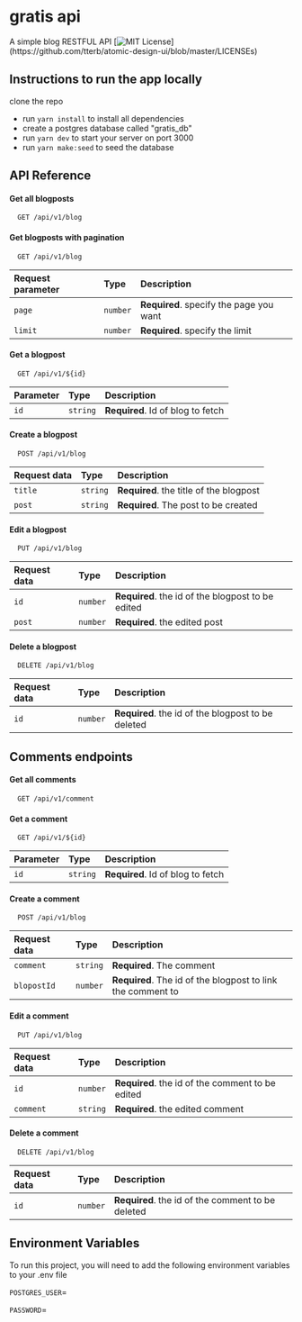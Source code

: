 # gratis api

A simple blog RESTFUL API
[![MIT License](https://img.shields.io/apm/l/atomic-design-ui.svg?)](https://github.com/tterb/atomic-design-ui/blob/master/LICENSEs)

## Instructions to run the app locally

clone the repo

- run `yarn install` to install all dependencies
- create a postgres database called "gratis_db"
- run `yarn dev` to start your server on port 3000
- run `yarn make:seed` to seed the database

## API Reference

#### Get all blogposts

```http
  GET /api/v1/blog
```

#### Get blogposts with pagination

```http
  GET /api/v1/blog
```

| Request parameter | Type     | Description                             |
| :---------------- | :------- | :-------------------------------------- |
| `page`            | `number` | **Required**. specify the page you want |
| `limit`           | `number` | **Required**. specify the limit         |

#### Get a blogpost

```http
  GET /api/v1/${id}
```

| Parameter | Type     | Description                       |
| :-------- | :------- | :-------------------------------- |
| `id`      | `string` | **Required**. Id of blog to fetch |

#### Create a blogpost

```http
  POST /api/v1/blog
```

| Request data | Type     | Description                             |
| :----------- | :------- | :-------------------------------------- |
| `title`      | `string` | **Required**. the title of the blogpost |
| `post`       | `string` | **Required**. The post to be created    |

#### Edit a blogpost

```http
  PUT /api/v1/blog
```

| Request data | Type     | Description                                       |
| :----------- | :------- | :------------------------------------------------ |
| `id`         | `number` | **Required**. the id of the blogpost to be edited |
| `post`       | `number` | **Required**. the edited post                     |

#### Delete a blogpost

```http
  DELETE /api/v1/blog
```

| Request data | Type     | Description                                        |
| :----------- | :------- | :------------------------------------------------- |
| `id`         | `number` | **Required**. the id of the blogpost to be deleted |

## Comments endpoints

#### Get all comments

```http
  GET /api/v1/comment
```

#### Get a comment

```http
  GET /api/v1/${id}
```

| Parameter | Type     | Description                       |
| :-------- | :------- | :-------------------------------- |
| `id`      | `string` | **Required**. Id of blog to fetch |

#### Create a comment

```http
  POST /api/v1/blog
```

| Request data | Type     | Description                                                 |
| :----------- | :------- | :---------------------------------------------------------- |
| `comment`    | `string` | **Required**. The comment                                   |
| `blopostId`  | `number` | **Required**. The id of the blogpost to link the comment to |

#### Edit a comment

```http
  PUT /api/v1/blog
```

| Request data | Type     | Description                                      |
| :----------- | :------- | :----------------------------------------------- |
| `id`         | `number` | **Required**. the id of the comment to be edited |
| `comment`    | `string` | **Required**. the edited comment                 |

#### Delete a comment

```http
  DELETE /api/v1/blog
```

| Request data | Type     | Description                                       |
| :----------- | :------- | :------------------------------------------------ |
| `id`         | `number` | **Required**. the id of the comment to be deleted |

## Environment Variables

To run this project, you will need to add the following environment variables to your .env file

`POSTGRES_USER`=

`PASSWORD`=
